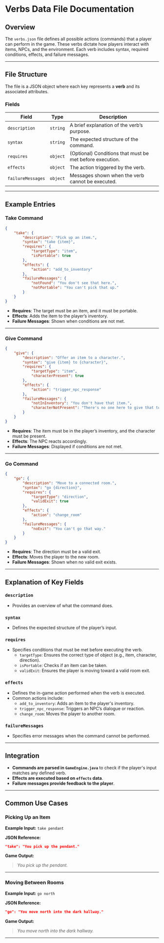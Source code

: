 # Verbs Data File Documentation

## Overview
The `verbs.json` file defines all possible actions (commands) that a player can perform in the game. These verbs dictate how players interact with items, NPCs, and the environment. Each verb includes syntax, required conditions, effects, and failure messages.

---

## File Structure
The file is a JSON object where each key represents a **verb** and its associated attributes.

### Fields
| Field          | Type      | Description |
|---------------|-----------|-------------|
| `description` | `string`  | A brief explanation of the verb’s purpose. |
| `syntax`      | `string`  | The expected structure of the command. |
| `requires`    | `object`  | (Optional) Conditions that must be met before execution. |
| `effects`     | `object`  | The action triggered by the verb. |
| `failureMessages` | `object`  | Messages shown when the verb cannot be executed. |

---

## Example Entries

### **Take Command**
```json
{
    "take": {
        "description": "Pick up an item.",
        "syntax": "take {item}",
        "requires": {
            "targetType": "item",
            "isPortable": true
        },
        "effects": {
            "action": "add_to_inventory"
        },
        "failureMessages": {
            "notFound": "You don't see that here.",
            "notPortable": "You can't pick that up."
        }
    }
}
```
- **Requires**: The target must be an item, and it must be portable.
- **Effects**: Adds the item to the player’s inventory.
- **Failure Messages**: Shown when conditions are not met.

---

### **Give Command**
```json
{
    "give": {
        "description": "Offer an item to a character.",
        "syntax": "give {item} to {character}",
        "requires": {
            "targetType": "item",
            "characterPresent": true
        },
        "effects": {
            "action": "trigger_npc_response"
        },
        "failureMessages": {
            "notInInventory": "You don't have that item.",
            "characterNotPresent": "There's no one here to give that to."
        }
    }
}
```
- **Requires**: The item must be in the player’s inventory, and the character must be present.
- **Effects**: The NPC reacts accordingly.
- **Failure Messages**: Displayed if conditions are not met.

---

### **Go Command**
```json
{
    "go": {
        "description": "Move to a connected room.",
        "syntax": "go {direction}",
        "requires": {
            "targetType": "direction",
            "validExit": true
        },
        "effects": {
            "action": "change_room"
        },
        "failureMessages": {
            "noExit": "You can't go that way."
        }
    }
}
```
- **Requires**: The direction must be a valid exit.
- **Effects**: Moves the player to the new room.
- **Failure Messages**: Shown when no valid exit exists.

---

## Explanation of Key Fields

### `description`
- Provides an overview of what the command does.

### `syntax`
- Defines the expected structure of the player’s input.

### `requires`
- Specifies conditions that must be met before executing the verb.
  - `targetType`: Ensures the correct type of object (e.g., item, character, direction).
  - `isPortable`: Checks if an item can be taken.
  - `validExit`: Ensures the player is moving toward a valid room exit.

### `effects`
- Defines the in-game action performed when the verb is executed.
- Common actions include:
  - `add_to_inventory`: Adds an item to the player's inventory.
  - `trigger_npc_response`: Triggers an NPC’s dialogue or reaction.
  - `change_room`: Moves the player to another room.

### `failureMessages`
- Specifies error messages when the command cannot be performed.

---

## Integration
- **Commands are parsed in `GameEngine.java`** to check if the player's input matches any defined verb.
- **Effects are executed based on `effects` data**.
- **Failure messages provide feedback to the player**.

---

## Common Use Cases

### Picking Up an Item
**Example Input:** `take pendant`

**JSON Reference:**
```json
"take": "You pick up the pendant."
```
**Game Output:**
> _You pick up the pendant._

---

### Moving Between Rooms
**Example Input:** `go north`

**JSON Reference:**
```json
"go": "You move north into the dark hallway."
```
**Game Output:**
> _You move north into the dark hallway._

---